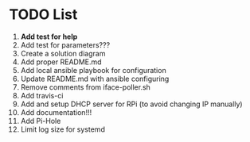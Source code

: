 # TODO List

1. **Add test for help**
2. Add test for parameters???
3. Create a solution diagram
4. Add proper README.md
5. Add local ansible playbook for configuration
6. Update README.md with ansible configuring
7. Remove comments from iface-poller.sh
8. Add travis-ci
9. Add and setup DHCP server for RPi (to avoid changing IP manually)
10. Add documentation!!!
11. Add Pi-Hole
12. Limit log size for systemd
